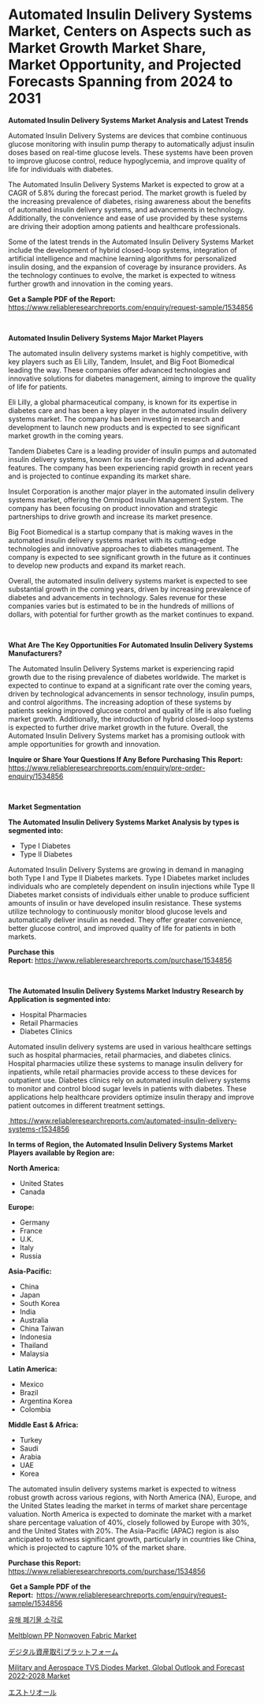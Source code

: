 <p><h1>Automated Insulin Delivery Systems Market, Centers on Aspects such as Market Growth Market Share, Market Opportunity, and Projected Forecasts Spanning from 2024 to 2031</h1></p><p><strong>Automated Insulin Delivery Systems Market Analysis and Latest Trends</strong></p>
<p><p>Automated Insulin Delivery Systems are devices that combine continuous glucose monitoring with insulin pump therapy to automatically adjust insulin doses based on real-time glucose levels. These systems have been proven to improve glucose control, reduce hypoglycemia, and improve quality of life for individuals with diabetes.</p><p>The Automated Insulin Delivery Systems Market is expected to grow at a CAGR of 5.8% during the forecast period. The market growth is fueled by the increasing prevalence of diabetes, rising awareness about the benefits of automated insulin delivery systems, and advancements in technology. Additionally, the convenience and ease of use provided by these systems are driving their adoption among patients and healthcare professionals.</p><p>Some of the latest trends in the Automated Insulin Delivery Systems Market include the development of hybrid closed-loop systems, integration of artificial intelligence and machine learning algorithms for personalized insulin dosing, and the expansion of coverage by insurance providers. As the technology continues to evolve, the market is expected to witness further growth and innovation in the coming years.</p></p>
<p><strong>Get a Sample PDF of the Report:&nbsp;</strong> <a href="https://www.reliableresearchreports.com/enquiry/request-sample/1534856">https://www.reliableresearchreports.com/enquiry/request-sample/1534856</a></p>
<p>&nbsp;</p>
<p><strong>Automated Insulin Delivery Systems Major Market Players</strong></p>
<p><p>The automated insulin delivery systems market is highly competitive, with key players such as Eli Lilly, Tandem, Insulet, and Big Foot Biomedical leading the way. These companies offer advanced technologies and innovative solutions for diabetes management, aiming to improve the quality of life for patients.</p><p>Eli Lilly, a global pharmaceutical company, is known for its expertise in diabetes care and has been a key player in the automated insulin delivery systems market. The company has been investing in research and development to launch new products and is expected to see significant market growth in the coming years.</p><p>Tandem Diabetes Care is a leading provider of insulin pumps and automated insulin delivery systems, known for its user-friendly design and advanced features. The company has been experiencing rapid growth in recent years and is projected to continue expanding its market share.</p><p>Insulet Corporation is another major player in the automated insulin delivery systems market, offering the Omnipod Insulin Management System. The company has been focusing on product innovation and strategic partnerships to drive growth and increase its market presence.</p><p>Big Foot Biomedical is a startup company that is making waves in the automated insulin delivery systems market with its cutting-edge technologies and innovative approaches to diabetes management. The company is expected to see significant growth in the future as it continues to develop new products and expand its market reach.</p><p>Overall, the automated insulin delivery systems market is expected to see substantial growth in the coming years, driven by increasing prevalence of diabetes and advancements in technology. Sales revenue for these companies varies but is estimated to be in the hundreds of millions of dollars, with potential for further growth as the market continues to expand.</p></p>
<p>&nbsp;</p>
<p><strong>What Are The Key Opportunities For Automated Insulin Delivery Systems Manufacturers?</strong></p>
<p><p>The Automated Insulin Delivery Systems market is experiencing rapid growth due to the rising prevalence of diabetes worldwide. The market is expected to continue to expand at a significant rate over the coming years, driven by technological advancements in sensor technology, insulin pumps, and control algorithms. The increasing adoption of these systems by patients seeking improved glucose control and quality of life is also fueling market growth. Additionally, the introduction of hybrid closed-loop systems is expected to further drive market growth in the future. Overall, the Automated Insulin Delivery Systems market has a promising outlook with ample opportunities for growth and innovation.</p></p>
<p><strong>Inquire or Share Your Questions If Any Before Purchasing This Report:</strong> <a href="https://www.reliableresearchreports.com/enquiry/pre-order-enquiry/1534856">https://www.reliableresearchreports.com/enquiry/pre-order-enquiry/1534856</a></p>
<p>&nbsp;</p>
<p><strong>Market Segmentation</strong></p>
<p><strong>The Automated Insulin Delivery Systems Market Analysis by types is segmented into:</strong></p>
<p><ul><li>Type I Diabetes</li><li>Type II Diabetes</li></ul></p>
<p><p>Automated Insulin Delivery Systems are growing in demand in managing both Type I and Type II Diabetes markets. Type I Diabetes market includes individuals who are completely dependent on insulin injections while Type II Diabetes market consists of individuals either unable to produce sufficient amounts of insulin or have developed insulin resistance. These systems utilize technology to continuously monitor blood glucose levels and automatically deliver insulin as needed. They offer greater convenience, better glucose control, and improved quality of life for patients in both markets.</p></p>
<p><strong>Purchase this Report:&nbsp;</strong><a href="https://www.reliableresearchreports.com/purchase/1534856">https://www.reliableresearchreports.com/purchase/1534856</a></p>
<p>&nbsp;</p>
<p><strong>The Automated Insulin Delivery Systems Market Industry Research by Application is segmented into:</strong></p>
<p><ul><li>Hospital Pharmacies</li><li>Retail Pharmacies</li><li>Diabetes Clinics</li></ul></p>
<p><p>Automated insulin delivery systems are used in various healthcare settings such as hospital pharmacies, retail pharmacies, and diabetes clinics. Hospital pharmacies utilize these systems to manage insulin delivery for inpatients, while retail pharmacies provide access to these devices for outpatient use. Diabetes clinics rely on automated insulin delivery systems to monitor and control blood sugar levels in patients with diabetes. These applications help healthcare providers optimize insulin therapy and improve patient outcomes in different treatment settings.</p></p>
<p><a href="https://www.reliableresearchreports.com/automated-insulin-delivery-systems-r1534856">&nbsp;https://www.reliableresearchreports.com/automated-insulin-delivery-systems-r1534856</a></p>
<p><strong>In terms of Region, the Automated Insulin Delivery Systems Market Players available by Region are:</strong></p>
<p>
    <p> <strong> North America: </strong>
        <ul>
            <li>United States</li>
            <li>Canada</li>
        </ul>
        </p> 
    <p> <strong> Europe: </strong>
        <ul>
            <li>Germany</li>
            <li>France</li>
            <li>U.K.</li>
            <li>Italy</li>
            <li>Russia</li>
        </ul>
        </p> 
    <p> <strong> Asia-Pacific: </strong>
        <ul>
            <li>China</li>
            <li>Japan</li>
            <li>South Korea</li>
            <li>India</li>
            <li>Australia</li>
            <li>China Taiwan</li>
            <li>Indonesia</li>
            <li>Thailand</li>
            <li>Malaysia</li>
        </ul>
        </p> 
    <p> <strong> Latin America: </strong>
        <ul>
            <li>Mexico</li>
            <li>Brazil</li>
            <li>Argentina Korea</li>
            <li>Colombia</li>
        </ul>
        </p> 
    <p> <strong> Middle East & Africa: </strong>
        <ul>
            <li>Turkey</li>
            <li>Saudi</li>
            <li>Arabia</li>
            <li>UAE</li>
            <li>Korea</li>
        </ul>
    </p>
    </p>
<p><p>The automated insulin delivery systems market is expected to witness robust growth across various regions, with North America (NA), Europe, and the United States leading the market in terms of market share percentage valuation. North America is expected to dominate the market with a market share percentage valuation of 40%, closely followed by Europe with 30%, and the United States with 20%. The Asia-Pacific (APAC) region is also anticipated to witness significant growth, particularly in countries like China, which is projected to capture 10% of the market share.</p></p>
<p><strong>Purchase this Report: </strong><a href="https://www.reliableresearchreports.com/purchase/1534856">https://www.reliableresearchreports.com/purchase/1534856</a></p>
<p>&nbsp;<strong>Get a Sample PDF of the Report:&nbsp;&nbsp;</strong><a href="https://www.reliableresearchreports.com/enquiry/request-sample/1534856">https://www.reliableresearchreports.com/enquiry/request-sample/1534856</a></p>
<p><strong></strong></p>
<p><p><a href="https://medium.com/@tammyholmes1955/%EC%9C%A0%ED%95%B4-%ED%8F%90%EA%B8%B0%EB%AC%BC-%EC%86%8C%EA%B0%81%EB%A1%9C-%EC%8B%9C%EC%9E%A5-%EC%A7%80%ED%91%9C%EC%9D%98-%ED%95%B4%EB%8F%85-%EC%8B%9C%EC%9E%A5-%EC%A0%90%EC%9C%A0%EC%9C%A8-%ED%8A%B8%EB%A0%8C%EB%93%9C-%EB%B0%8F-%EC%84%B1%EC%9E%A5-%ED%8C%A8%ED%84%B4-dfbb3ede70c7">유해 폐기물 소각로</a></p><p><a href="https://issuu.com/reportprime-2/docs/meltblown-pp-nonwoven-fabric-market-size-2030.pptx">Meltblown PP Nonwoven Fabric Market</a></p><p><a href="https://medium.com/@isabeleterson7845/%E3%83%87%E3%82%B8%E3%82%BF%E3%83%AB%E8%B3%87%E7%94%A3%E5%8F%96%E5%BC%95%E3%83%97%E3%83%A9%E3%83%83%E3%83%88%E3%83%95%E3%82%A9%E3%83%BC%E3%83%A0%E5%B8%82%E5%A0%B4-2031%E5%B9%B4%E3%81%BE%E3%81%A7%E3%81%AE%E3%83%88%E3%83%AC%E3%83%B3%E3%83%89-%E4%BA%88%E6%B8%AC-%E3%81%8A%E3%82%88%E3%81%B3%E7%AB%B6%E4%BA%89%E5%88%86%E6%9E%90-4d085cdf9415">デジタル資産取引プラットフォーム</a></p><p><a href="https://www.linkedin.com/pulse/military-aerospace-tvs-diodes-market-global-outlook-forecast-a5zrc">Military and Aerospace TVS Diodes Market, Global Outlook and Forecast 2022-2028 Market</a></p><p><a href="https://github.com/CarlieShields/Market-Research-Report-List-1/blob/main/316586360114.md">エストリオール</a></p></p>